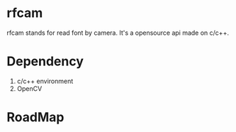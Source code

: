 rfcam
=====

rfcam stands for read font by camera. It's a opensource api made on c/c++.

Dependency
==========
1. c/c++ environment
2. OpenCV

RoadMap
==========

